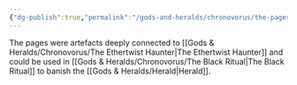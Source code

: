 ```yaml
---
{"dg-publish":true,"permalink":"/gods-and-heralds/chronovorus/the-pages/","updated":"2025-06-11T21:25:06.014+01:00"}
---
```


The pages were artefacts deeply connected to [[Gods & Heralds/Chronovorus/The Ethertwist Haunter\|The Ethertwist Haunter]] and could be used in [[Gods & Heralds/Chronovorus/The Black Ritual\|The Black Ritual]] to banish the [[Gods & Heralds/Herald\|Herald]]. 
